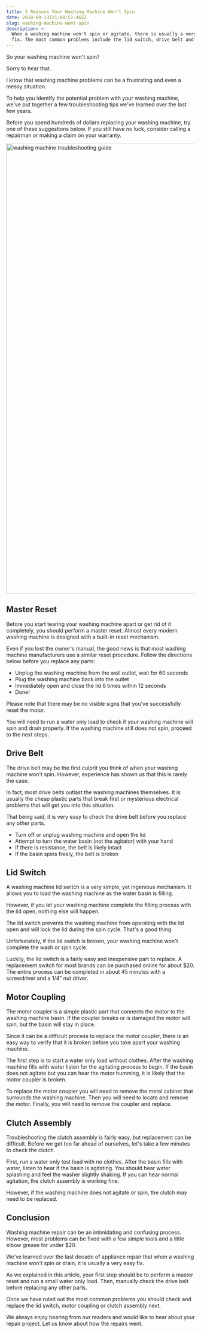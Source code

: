 ```yaml
---
title: 5 Reasons Your Washing Machine Won't Spin
date: 2018-09-13T21:00:51.465Z
slug: washing-machine-wont-spin
description: >-
  When a washing machine won't spin or agitate, there is usually a very easy
  fix. The most common problems include the lid switch, drive belt and...
---
```

So your washing machine won't spin?



Sorry to hear that. 



I know that washing machine problems can be a frustrating and even a messy situation. 



To help you identify the potential problem with your washing machine, we've put together a few troubleshooting tips we've learned over the last few years.



Before you spend hundreds of dollars replacing your washing machine, try one of these suggestions below. If you still have no luck, consider calling a repairman or making a claim on your warranty.



<img src="http://www.doorwaysmagazine.com/wp-content/uploads/washing_machine_troubleshooting_guide.jpg" alt="washing machine troubleshooting guide" width="800" height="1199" class="aligncenter size-full wp-image-12953" />



<h2>Master Reset</h2>



Before you start tearing your washing machine apart or get rid of it completely, you should perform a master reset. Almost every modern washing machine is designed with a built-in reset mechanism.



Even if you lost the owner's manual, the good news is that most washing machine manufacturers use a similar reset procedure. Follow the directions below before you replace any parts:



<ul>

<li>Unplug the washing machine from the wall outlet, wait for 60 seconds</li>

<li>Plug the washing machine back into the outlet</li>

<li>Immediately open and close the lid 6 times within 12 seconds</li>

<li>Done!</li>

</ul>



Please note that there may be no visible signs that you've successfully reset the motor. 



You will need to run a water only load to check if your washing machine will spin and drain properly. If the washing machine still does not spin, proceed to the next steps.



<h2>Drive Belt</h2>



The drive belt may be the first culprit you think of when your washing machine won't spin. However, experience has shown us that this is rarely the case. 



In fact, most drive belts outlast the washing machines themselves. It is usually the cheap plastic parts that break first or mysterious electrical problems that will get you into this situation.



That being said, it is very easy to check the drive belt before you replace any other parts.



<ul>

<li>Turn off or unplug washing machine and open the lid</li> 

<li>Attempt to turn the water basin (not the agitator) with your hand </li>

<li>If there is resistance, the belt is likely intact</li>

<li>If the basin spins freely, the belt is broken</li>

</ul>



<h2>Lid Switch</h2>



A washing machine lid switch is a very simple, yet ingenious mechanism. It allows you to load the washing machine as the water basin is filling. 



However, if you let your washing machine complete the filling process with the lid open, nothing else will happen. 



The lid switch prevents the washing machine from operating with the lid open and will lock the lid during the spin cycle. That's a good thing.



Unfortunately, if the lid switch is broken, your washing machine won't complete the wash or spin cycle.



Luckily, the lid switch is a fairly easy and inexpensive part to replace. A replacement switch for most brands can be purchased online for about $20. The entire process can be completed in about 45 minutes with a screwdriver and a 1/4" nut driver.



<h2>Motor Coupling</h2>



The motor coupler is a simple plastic part that connects the motor to the washing machine basin. If the coupler breaks or is damaged the motor will spin, but the basin will stay in place.



Since it can be a difficult process to replace the motor coupler, there is an easy way to verify that it is broken before you take apart your washing machine.



The first step is to start a water only load without clothes. After the washing machine fills with water listen for the agitating process to begin. If the basin does not agitate but you can hear the motor humming, it is likely that the motor coupler is broken.



To replace the motor coupler you will need to remove the metal cabinet that surrounds the washing machine. Then you will need to locate and remove the motor. Finally, you will need to remove the coupler and replace.



<h2>Clutch Assembly</h2>



Troubleshooting the clutch assembly is fairly easy, but replacement can be difficult. Before we get too far ahead of ourselves, let's take a few minutes to check the clutch.



First, run a water only test load with no clothes. After the basin fills with water, listen to hear if the basin is agitating. You should hear water splashing and feel the washer slightly shaking. If you can hear normal agitation, the clutch assembly is working fine.



However, if the washing machine does not agitate or spin, the clutch may need to be replaced.



<h2>Conclusion</h2>



Washing machine repair can be an intimidating and confusing process. However, most problems can be fixed with a few simple tools and a little elbow grease for under $20.



We've learned over the last decade of appliance repair that when a washing machine won't spin or drain, it is usually a very easy fix.



As we explained in this article, your first step should be to perform a master reset and run a small water only load. Then, manually check the drive belt before replacing any other parts.



Once we have ruled out the most common problems you should check and replace the lid switch, motor coupling or clutch assembly next.



We always enjoy hearing from our readers and would like to hear about your repair project. Let us know about how the repairs went.
